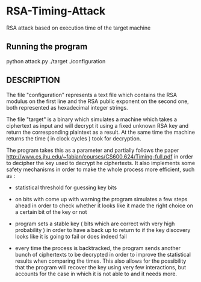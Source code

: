 # RSA-Timing-Attack

RSA attack based on execution time of the target machine

## Running the program

python attack.py ./target ./configuration

## DESCRIPTION

The file "configuration" represents a text file which contains the RSA modulus on the first line and the RSA public exponent on the second one, both represented as hexadecimal integer strings.

The file "target" is a binary which simulates a machine which takes a ciphertext as input and will decrypt it using a fixed unknown RSA key and return the corresponding plaintext as a result. At the same time the machine returns the time ( in clock cycles ) took for decryption.  

The program takes this as a parameter and  partially follows the paper  http://www.cs.jhu.edu/~fabian/courses/CS600.624/Timing-full.pdf in order to decipher the key used to decrypt he ciphertexts. It also implements some safety mechanisms in order to make the whole process more efficient, such as :

  * statistical threshold for guessing key bits

  * on bits with come up with warning the program simulates a few steps ahead in order to check whether it looks like it made the right choice on a certain bit of the key or not

  * program sets a stable key ( bits which are correct with very high probability ) in order to have a back up to return to if the key discovery looks like it is going to fail or does indeed fail

  * every time the process is backtracked, the program sends another bunch of ciphertexts to be decrypted in order to improve the statistical results when comparing the times. This also allows for the possibility that the program will recover the key using very few interactions, but accounts for the case in which it is not able to and it needs more.
